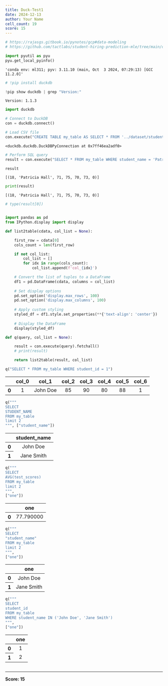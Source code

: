 ```yaml
---
title: Duck-Test1
date: 2024-12-13
author: Your Name
cell_count: 19
score: 15
---
```


```python
# https://rajasgs.gitbook.io/pynotes/gcp#data-modeling
# https://github.com/tactlabs/student-hiring-prediction-mle/tree/main/dataset
```


```python
import pyutil as pyu
pyu.get_local_pyinfo()
```




    'conda env: ml311; pyv: 3.11.10 (main, Oct  3 2024, 07:29:13) [GCC 11.2.0]'




```python
# !pip install duckdb
```


```python
!pip show duckdb | grep "Version:"
```

    Version: 1.1.3



```python
import duckdb
```


```python
# Connect to DuckDB
con = duckdb.connect()
```


```python
# Load CSV file
con.execute("CREATE TABLE my_table AS SELECT * FROM '../dataset/student_data.csv'")
```




    <duckdb.duckdb.DuckDBPyConnection at 0x7ff46ea2adf0>




```python
# Perform SQL query
result = con.execute("SELECT * FROM my_table WHERE student_name = 'Patricia Hall'").fetchall()
```


```python
result
```




    [(18, 'Patricia Hall', 71, 75, 70, 73, 0)]




```python
print(result)
```

    [(18, 'Patricia Hall', 71, 75, 70, 73, 0)]



```python
# type(result[0])
```


```python

import pandas as pd
from IPython.display import display

def list2table(cdata, col_list = None):

    first_row = cdata[0]
    cols_count = len(first_row)

    if not col_list:
        col_list = []
        for idx in range(cols_count):
            col_list.append(f'col_{idx}')

    # Convert the list of tuples to a DataFrame
    df1 = pd.DataFrame(cdata, columns = col_list)
    
    # Set display options
    pd.set_option('display.max_rows', 100)
    pd.set_option('display.max_columns', 100)
    
    # Apply custom styling
    styled_df = df1.style.set_properties(**{'text-align': 'center'})
    
    # Display the DataFrame
    display(styled_df)
```


```python
def q(query, col_list = None):

    result = con.execute(query).fetchall()
    # print(result)

    return list2table(result, col_list)
```


```python
q("SELECT * FROM my_table WHERE student_id = 1")
```


<style type="text/css">
#T_52dd6_row0_col0, #T_52dd6_row0_col1, #T_52dd6_row0_col2, #T_52dd6_row0_col3, #T_52dd6_row0_col4, #T_52dd6_row0_col5, #T_52dd6_row0_col6 {
  text-align: center;
}
</style>
<table id="T_52dd6">
  <thead>
    <tr>
      <th class="blank level0" >&nbsp;</th>
      <th id="T_52dd6_level0_col0" class="col_heading level0 col0" >col_0</th>
      <th id="T_52dd6_level0_col1" class="col_heading level0 col1" >col_1</th>
      <th id="T_52dd6_level0_col2" class="col_heading level0 col2" >col_2</th>
      <th id="T_52dd6_level0_col3" class="col_heading level0 col3" >col_3</th>
      <th id="T_52dd6_level0_col4" class="col_heading level0 col4" >col_4</th>
      <th id="T_52dd6_level0_col5" class="col_heading level0 col5" >col_5</th>
      <th id="T_52dd6_level0_col6" class="col_heading level0 col6" >col_6</th>
    </tr>
  </thead>
  <tbody>
    <tr>
      <th id="T_52dd6_level0_row0" class="row_heading level0 row0" >0</th>
      <td id="T_52dd6_row0_col0" class="data row0 col0" >1</td>
      <td id="T_52dd6_row0_col1" class="data row0 col1" >John Doe</td>
      <td id="T_52dd6_row0_col2" class="data row0 col2" >85</td>
      <td id="T_52dd6_row0_col3" class="data row0 col3" >90</td>
      <td id="T_52dd6_row0_col4" class="data row0 col4" >80</td>
      <td id="T_52dd6_row0_col5" class="data row0 col5" >88</td>
      <td id="T_52dd6_row0_col6" class="data row0 col6" >1</td>
    </tr>
  </tbody>
</table>




```python
q("""
SELECT 
STUDENT_NAME
FROM my_table
limit 2
""", ["student_name"])
```


<style type="text/css">
#T_2e4f5_row0_col0, #T_2e4f5_row1_col0 {
  text-align: center;
}
</style>
<table id="T_2e4f5">
  <thead>
    <tr>
      <th class="blank level0" >&nbsp;</th>
      <th id="T_2e4f5_level0_col0" class="col_heading level0 col0" >student_name</th>
    </tr>
  </thead>
  <tbody>
    <tr>
      <th id="T_2e4f5_level0_row0" class="row_heading level0 row0" >0</th>
      <td id="T_2e4f5_row0_col0" class="data row0 col0" >John Doe</td>
    </tr>
    <tr>
      <th id="T_2e4f5_level0_row1" class="row_heading level0 row1" >1</th>
      <td id="T_2e4f5_row1_col0" class="data row1 col0" >Jane Smith</td>
    </tr>
  </tbody>
</table>




```python
q("""
SELECT 
AVG(test_scores)
FROM my_table
limit 2
""",
["one"])
```


<style type="text/css">
#T_ba28d_row0_col0 {
  text-align: center;
}
</style>
<table id="T_ba28d">
  <thead>
    <tr>
      <th class="blank level0" >&nbsp;</th>
      <th id="T_ba28d_level0_col0" class="col_heading level0 col0" >one</th>
    </tr>
  </thead>
  <tbody>
    <tr>
      <th id="T_ba28d_level0_row0" class="row_heading level0 row0" >0</th>
      <td id="T_ba28d_row0_col0" class="data row0 col0" >77.790000</td>
    </tr>
  </tbody>
</table>




```python
q("""
SELECT 
"student_name"
FROM my_table
limit 2
""",
["one"])
```


<style type="text/css">
#T_04ff0_row0_col0, #T_04ff0_row1_col0 {
  text-align: center;
}
</style>
<table id="T_04ff0">
  <thead>
    <tr>
      <th class="blank level0" >&nbsp;</th>
      <th id="T_04ff0_level0_col0" class="col_heading level0 col0" >one</th>
    </tr>
  </thead>
  <tbody>
    <tr>
      <th id="T_04ff0_level0_row0" class="row_heading level0 row0" >0</th>
      <td id="T_04ff0_row0_col0" class="data row0 col0" >John Doe</td>
    </tr>
    <tr>
      <th id="T_04ff0_level0_row1" class="row_heading level0 row1" >1</th>
      <td id="T_04ff0_row1_col0" class="data row1 col0" >Jane Smith</td>
    </tr>
  </tbody>
</table>




```python
q("""
SELECT 
student_id
FROM my_table
WHERE student_name IN ('John Doe', 'Jane Smith')
""",
["one"])
```


<style type="text/css">
#T_b8b00_row0_col0, #T_b8b00_row1_col0 {
  text-align: center;
}
</style>
<table id="T_b8b00">
  <thead>
    <tr>
      <th class="blank level0" >&nbsp;</th>
      <th id="T_b8b00_level0_col0" class="col_heading level0 col0" >one</th>
    </tr>
  </thead>
  <tbody>
    <tr>
      <th id="T_b8b00_level0_row0" class="row_heading level0 row0" >0</th>
      <td id="T_b8b00_row0_col0" class="data row0 col0" >1</td>
    </tr>
    <tr>
      <th id="T_b8b00_level0_row1" class="row_heading level0 row1" >1</th>
      <td id="T_b8b00_row1_col0" class="data row1 col0" >2</td>
    </tr>
  </tbody>
</table>




```python

```


---
**Score: 15**